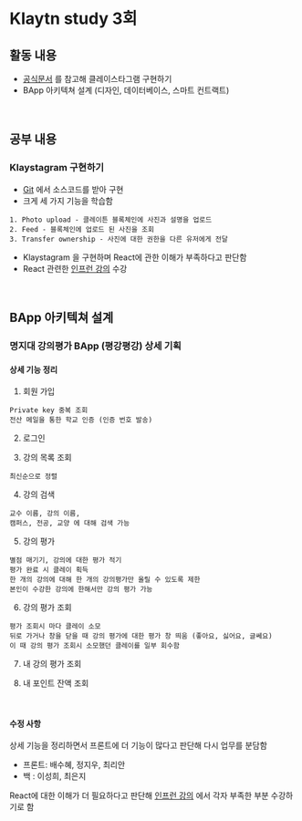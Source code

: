 # Klaytn study 3회

## 활동 내용

- [공식문서](https://docs.klaytn.com/tutorials/klaystagram) 를 참고해 클레이스타그램 구현하기
- BApp 아키텍쳐 설계 (디자인, 데이터베이스, 스마트 컨트랙트)

<br/>

## 공부 내용

### Klaystagram 구현하기

- [Git](https://github.com/underbleu/klaystagram) 에서 소스코드를 받아 구현
- 크게 세 가지 기능을 학습함

```
1. Photo upload - 클레이튼 블록체인에 사진과 설명을 업로드
2. Feed - 블록체인에 업로드 된 사진을 조회
3. Transfer ownership - 사진에 대한 권한을 다른 유저에게 전달
```

- Klaystagram 을 구현하며 React에 관한 이해가 부족하다고 판단함
- React 관련한 [인프런 강의](https://www.inflearn.com/course/react-%EA%B0%95%EC%A2%8C-velopert/dashboard) 수강

<br/>

## BApp 아키텍쳐 설계 

### 명지대 강의평가 BApp (평강평강) 상세 기획 

#### 상세 기능 정리

1. 회원 가입
```
Private key 중복 조회
전산 메일을 통한 학교 인증 (인증 번호 발송)
```

2. 로그인

3. 강의 목록 조회
```
최신순으로 정렬 
```

4. 강의 검색
```
교수 이름, 강의 이름, 
캠퍼스, 전공, 교양 에 대해 검색 가능 
```

5. 강의 평가
```
별점 매기기, 강의에 대한 평가 적기
평가 완료 시 클레이 획득
한 개의 강의에 대해 한 개의 강의평가만 올릴 수 있도록 제한
본인이 수강한 강의에 한해서만 강의 평가 가능
```

6. 강의 평가 조회
```
평가 조회시 마다 클레이 소모 
뒤로 가거나 창을 닫을 때 강의 평가에 대한 평가 창 띄움 (좋아요, 싫어요, 글쎄요)
이 때 강의 평가 조회시 소모했던 클레이를 일부 회수함
```

7. 내 강의 평가 조회

8. 내 포인트 잔액 조회 

<br/>

#### 수정 사항

상세 기능을 정리하면서 프론트에 더 기능이 많다고 판단해 다시 업무를 분담함
- 프론트: 배수혜, 정지우, 최리안
- 백 : 이성희, 최은지

React에 대한 이해가 더 필요하다고 판단해 [인프런 강의](https://www.inflearn.com/course/react-%EA%B0%95%EC%A2%8C-velopert/dashboard) 에서 각자 부족한 부분 수강하기로 함 

 
